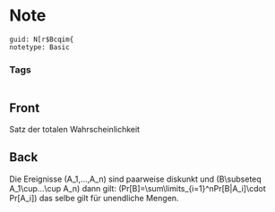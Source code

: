 # Note
```
guid: N[r$Bcqim{
notetype: Basic
```

### Tags
```
```

## Front
Satz der totalen Wahrscheinlichkeit

## Back
Die Ereignisse \(A_1,...,A_n\) sind paarweise diskunkt und \(B\subseteq A_1\cup...\cup A_n\) dann gilt:
\(Pr[B]=\sum\limits_{i=1}^nPr[B|A_i]\cdot Pr[A_i]\)
das selbe gilt für unendliche Mengen.
